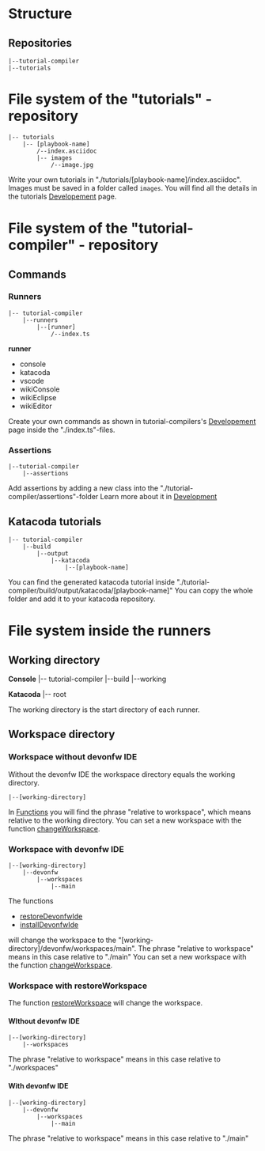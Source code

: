 
# Structure
 
## Repositories

    |--tutorial-compiler
    |--tutorials

# File system of the "tutorials" - repository 

    |-- tutorials
        |-- [playbook-name]
            /--index.asciidoc
            |-- images
                /--image.jpg
            


Write your own tutorials in "./tutorials/[playbook-name]/index.asciidoc". Images must be saved in a folder called `images`.
You will find all the details in the tutorials [Developement](https://github.com/devonfw-tutorials/tutorials/wiki/Development) page.


# File system of the "tutorial-compiler" - repository 

## Commands

### Runners

    |-- tutorial-compiler
        |--runners
            |--[runner]
                /--index.ts

**runner**
* console
* katacoda
* vscode
* wikiConsole 
* wikiEclipse
* wikiEditor

Create your own commands as shown in tutorial-compilers's [Developement](https://github.com/devonfw-tutorials/tutorials/wiki/Development) page inside the "./index.ts"-files.

### Assertions 

    |--tutorial-compiler
        |--assertions

Add assertions by adding a new class into the "./tutorial-compiler/assertions"-folder 
Learn more about it in [Development](https://github.com/devonfw-tutorials/tutorials/wiki/Development)


## Katacoda tutorials

    |-- tutorial-compiler
        |--build
            |--output
                |--katacoda
                    |--[playbook-name]

You can find the generated katacoda tutorial inside "./tutorial-compiler/build/output/katacoda/[playbook-name]"
You can copy the whole folder and add it to your katacoda repository.

# File system inside the runners

## Working directory

**Console**
    |-- tutorial-compiler
        |--build
            |--working

**Katacoda**
    |-- root

The working directory is the start directory of each runner.  

## Workspace directory

### Workspace without devonfw IDE  
Without the devonfw IDE the workspace directory equals the working directory.

    |--[working-directory]

In [Functions](https://github.com/devonfw-tutorials/tutorial-compiler/wiki/Functions) you will find the phrase "relative to workspace", which means relative to the working directory.
You can set a new workspace with the function [changeWorkspace](https://github.com/devonfw-tutorials/tutorial-compiler/wiki/Functions).

### Workspace with devonfw IDE 

    |--[working-directory]
        |--devonfw
            |--workspaces
                |--main

The functions 
* [restoreDevonfwIde](https://github.com/devonfw-tutorials/tutorial-compiler/wiki/Functions)
* [installDevonfwIde](https://github.com/devonfw-tutorials/tutorial-compiler/wiki/Functions)

will change the workspace to the "[working-directory]/devonfw/workspaces/main".
The phrase "relative to workspace" means in this case relative to "./main"
You can set a new workspace with the function [changeWorkspace](https://github.com/devonfw-tutorials/tutorial-compiler/wiki/Functions).

### Workspace with restoreWorkspace

The function [restoreWorkspace](https://github.com/devonfw-tutorials/tutorial-compiler/wiki/Functions) will change the workspace.

#### WIthout devonfw IDE

    |--[working-directory]
        |--workspaces

The phrase "relative to workspace" means in this case relative to "./workspaces"


#### With devonfw IDE

    |--[working-directory]
        |--devonfw
            |--workspaces
                |--main

The phrase "relative to workspace" means in this case relative to "./main"